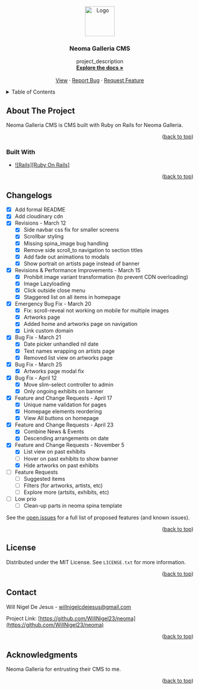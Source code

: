 <a name="readme-top"></a>

<!-- PROJECT LOGO -->
<br />
<div align="center">
  <a href="https://github.com/WillNigel23/neoma">
    <img src="https://neoma-art-f09cf502b2f9.herokuapp.com/assets/logo_icon-fe30872c147da3830cde1410edcdaaa499955653b989a3472ef03457261e30ec.svg" alt="Logo" width="80" height="80">
  </a>

<h3 align="center">Neoma Galleria CMS</h3>

  <p align="center">
    project_description
    <br /> <a href="https://github.com/github_username/repo_name"><strong>Explore the docs »</strong></a>
    <br />
    <br />
    <a href="https://neoma-art-f09cf502b2f9.herokuapp.com">View</a> ·
    <a href="https://github.com/WillNigel23/neoma/issues">Report Bug</a>
    ·
    <a href="https://github.com/WillNigel23/neoma/issues">Request Feature</a>
  </p>
</div>

<!-- TABLE OF CONTENTS -->
<details>
  <summary>Table of Contents</summary>
  <ol>
    <li>
      <a href="#about-the-project">About The Project</a>
      <ul>
        <li><a href="#built-with">Built With</a></li>
      </ul>
    </li>
    <li><a href="#changelogs">Changelogs</a></li>
    <li><a href="#contact">Contact</a></li>
    <li><a href="#acknowledgments">Acknowledgments</a></li>
  </ol>
</details>

<!-- ABOUT THE PROJECT -->
## About The Project

Neoma Galleria CMS is CMS built with Ruby on Rails for Neoma Galleria.

<p align="right">(<a href="#readme-top">back to top</a>)</p>

### Built With

* [![Rails][Ruby On Rails]][Rails-url]
<p align="right">(<a href="#readme-top">back to top</a>)</p>

## Changelogs

- [x] Add formal README
- [x] Add cloudinary cdn
- [x] Revisions - March 12
    - [x] Side navbar css fix for smaller screens
    - [x] Scrollbar styling
    - [x] Missing spina_image bug handling
    - [x] Remove side scroll_to navigation to section titles
    - [x] Add fade out animations to modals
    - [x] Show portrait on artists page instead of banner
- [x] Revisions & Performance Improvements - March 15
    - [x] Prohibit image variant transformation (to prevent CDN overloading)
    - [x] Image Lazyloading
    - [x] Click outside close menu
    - [x] Staggered list on all items in homepage
- [x] Emergency Bug Fix - March 20
    - [x] Fix: scroll-reveal not working on mobile for multiple images
    - [x] Artworks page
    - [x] Added home and artworks page on navigation
    - [x] Link custom domain
- [x] Bug Fix - March 21
    - [x] Date picker unhandled nil date
    - [x] Text names wrapping on artists page
    - [x] Removed list view on artworks page
- [x] Bug Fix - March 25
    - [x] Artworks page modal fix
- [x] Bug Fix - April 12
    - [x] Move slim-select controller to admin
    - [x] Only ongoing exhibits on banner
- [x] Feature and Change Requests - April 17
    - [x] Unique name validation for pages
    - [x] Homepage elements reordering
    - [x] View All buttons on homepage
- [x] Feature and Change Requests - April 23
    - [x] Combine News & Events
    - [x] Descending arrangements on date
- [x] Feature and Change Requests - November 5
    - [x] List view on past exhibits
    - [ ] Hover on past exhibits to show banner
    - [x] Hide artworks on past exhibits
- [ ] Feature Requests
    - [ ] Suggested items
    - [ ] Filters (for artworks, artists, etc)
    - [ ] Explore more (artsits, exhibits, etc)
- [ ] Low prio
    - [ ] Clean-up parts in neoma spina template

See the [open issues](https://github.com/WillNigel23/neoma/issues) for a full list of proposed features (and known issues).

<p align="right">(<a href="#readme-top">back to top</a>)</p>

<!-- LICENSE -->
## License

Distributed under the MIT License. See `LICENSE.txt` for more information.

<p align="right">(<a href="#readme-top">back to top</a>)</p>



<!-- CONTACT -->
## Contact

Will Nigel De Jesus - willnigelcdejesus@gmail.com

Project Link: [https://github.com/WillNigel23/neoma](https://github.com/WillNigel23/neoma)

<p align="right">(<a href="#readme-top">back to top</a>)</p>


<!-- ACKNOWLEDGMENTS -->
## Acknowledgments

Neoma Galleria for entrusting their CMS to me.

<p align="right">(<a href="#readme-top">back to top</a>)</p>

<!-- MARKDOWN LINKS & IMAGES -->
<!-- https://www.markdownguide.org/basic-syntax/#reference-style-links -->
[Rails-url]: https://img.shields.io/badge/rails-%23CC0000.svg?style=for-the-badge&logo=ruby-on-rails&logoColor=white
